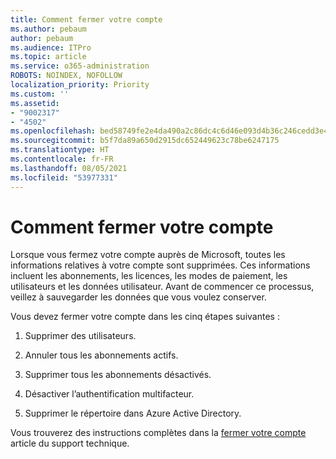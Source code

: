 ```yaml
---
title: Comment fermer votre compte
ms.author: pebaum
author: pebaum
ms.audience: ITPro
ms.topic: article
ms.service: o365-administration
ROBOTS: NOINDEX, NOFOLLOW
localization_priority: Priority
ms.custom: ''
ms.assetid:
- "9002317"
- "4502"
ms.openlocfilehash: bed58749fe2e4da490a2c86dc4c6d46e093d4b36c246cedd3e4f86e75c817c9a
ms.sourcegitcommit: b5f7da89a650d2915dc652449623c78be6247175
ms.translationtype: HT
ms.contentlocale: fr-FR
ms.lasthandoff: 08/05/2021
ms.locfileid: "53977331"
---
```

# <a name="how-to-close-your-account"></a>Comment fermer votre compte

Lorsque vous fermez votre compte auprès de Microsoft, toutes les informations relatives à votre compte sont supprimées. Ces informations incluent les abonnements, les licences, les modes de paiement, les utilisateurs et les données utilisateur. Avant de commencer ce processus, veillez à sauvegarder les données que vous voulez conserver.

Vous devez fermer votre compte dans les cinq étapes suivantes :

1. Supprimer des utilisateurs.

2. Annuler tous les abonnements actifs.

3. Supprimer tous les abonnements désactivés.

4. Désactiver l’authentification multifacteur.

5. Supprimer le répertoire dans Azure Active Directory.

Vous trouverez des instructions complètes dans la [fermer votre compte](https://docs.microsoft.com/microsoft-365/commerce/close-your-account) article du support technique.
